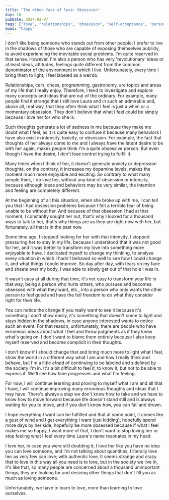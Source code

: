 ```yaml
---
title: "The other face of love: Obsession"
day: 16
pubDate: 2024-02-07
tags: ["love", "relationships", "obsession", "self-acceptance", "personal transformation", "feelings", "society", "judgment", "misunderstanding", "self-knowledge"]
mood: "happy"
---
```


I don't like being someone who stands out from other people; I prefer to live in the shadows of those who are capable of exposing themselves publicly, to avoid experiencing the inevitable social problems. I'm quite reserved in that sense. However, I'm also a person who has very 'revolutionary' ideas or at least ideas, attitudes, feelings quite different from the common denominator of the environment in which I live. Unfortunately, every time I bring them to light, I feel labeled as a weirdo.

Relationships, cars, chess, programming, gastronomy, are topics and areas of my life that I really enjoy. Therefore, I tend to investigate and explore many concepts and ideas that are out of the ordinary. For example, many people find it strange that I still love Laura and in such an admirable and, above all, real way, that they often think what I feel is just a whim or a momentary obsession. They don't believe that what I feel could be simply because I love her for who she is.

Such thoughts generate a lot of sadness in me because they make me doubt what I feel, as it is quite easy to confuse it because many behaviors I have also exist in intensity, toxicity, or obsession. For example, the fact that thoughts of her always come to me and I always have the latent desire to be with her again, makes people think I'm a quite obsessive person. But even though I have the desire, I don't lose control trying to fulfill it.

Many times when I think of her, it doesn't generate anxiety or depression thoughts, on the contrary, it increases my dopamine levels, makes the moment much more enjoyable and exciting. So contrary to what many people think, I do love her, without any kind of obsession or intensity, because although ideas and behaviors may be very similar, the intention and feeling are completely different.

At the beginning of all this situation, when she broke up with me, I can tell you that I had obsession problems because I felt a terrible fear of being unable to be without her. And because of that obsession I had at that moment, I constantly sought her out, that's why I looked for a thousand ways to talk to her, that's why things are as they are right now with her, but fortunately, all that is in the past now.

Some time ago, I stopped looking for her with that intensity, I stopped pressuring her to stay in my life, because I understood that it was not good for her, and it was better to transform my love into something more enjoyable to have. I dedicated myself to change my thinking, to analyze every situation in which I hadn't behaved so well to see how I could change it, and what things I could improve. So day after day, with tears on my face and sheets over my body, I was able to slowly get out of that hole I was in.

It wasn't easy at all during that time, it's not easy to transform your life in that way, being a person who hurts others, who pursues and becomes obsessed with what they want, etc., into a person who only wants the other person to feel good and have the full freedom to do what they consider right for their life.

You can notice the change if you really want to see it because it's something I don't show easily, it's something that doesn't come to light and stays hidden in the shadows, in case anyone interested wants to notice such an event. For that reason, unfortunately, there are people who have erroneous ideas about what I feel and throw judgments as if they knew what's going on. I don't want to blame them entirely because I also keep myself reserved and become complicit in their thoughts.

I don't know if I should change that and bring much more to light what I feel, show the world in a different way what I am and how I really think and behave, but I'm a little afraid of continuing to be labeled and sidelined by the society I'm in. It's a bit difficult to feel it, to know it, but not to be able to express it. We'll see how time progresses and what I'm feeling.

For now, I will continue learning and proving to myself what I am and all that I have, I will continue improving many erroneous thoughts and ideas that I may have. There's always a step we don't know how to take and we have to know how to move forward because life doesn't stand still and is always waiting for you to move, and if you don't know how, you can fall and drown.

I hope everything I want can be fulfilled and that at some point, it comes like a gust of wind and I get everything I want (just kidding), hopefully spend more days by her side, hopefully be more obsessed because if what I feel makes me so happy, I want more of that, I don't want to stop loving her or stop feeling what I feel every time Laura's name resonates in my head.

I love her, in case you were still doubting it, I love her like you have no idea you can love someone, and I'm not talking about quantities, I literally love her as very few can love; with authentic love. It seems strange and crazy that to love in this way all you need is to love, but in the society we live in, it's like that, so many people are concerned about a thousand unimportant things, they are looking for and desiring other things that don't fill you as much as loving someone.

Unfortunately, we have to learn to love, more than learning to love ourselves.